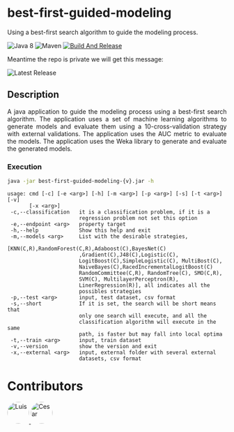 # best-first-guided-modeling

Using a best-first search algorithm to guide the modeling process.

![Java 8](https://img.shields.io/badge/Java-8-blue.svg)
![Maven](https://img.shields.io/badge/Maven-3.8.8-blue.svg)
[![Build And Release](https://github.com/cicese-biocom/best-first-guided-modeling/actions/workflows/maven_release.yml/badge.svg)](https://github.com/cicese-biocom/best-first-guided-modeling/actions/workflows/maven_release.yml)

Meantime the repo is private we will get this message:

![Latest Release](https://img.shields.io/github/v/release/cicese-biocom/best-first-guided-modeling?label=latest&style=flat-square)





## Description
<div style="text-align: justify;">
A java application to guide the modeling process using a best-first search algorithm. The application uses a set of machine learning algorithms to generate models and evaluate them using a 10-cross-validation strategy with external validations. The application uses the AUC metric to evaluate the models. The application uses the Weka library to generate and evaluate the generated models.
</div>

### Execution

```bash
java -jar best-first-guided-modeling-{v}.jar -h
```
```
usage: cmd [-c] [-e <arg>] [-h] [-m <arg>] [-p <arg>] [-s] [-t <arg>] [-v]
       [-x <arg>]
 -c,--classification   it is a classification problem, if it is a
                       regression problem not set this option
 -e,--endpoint <arg>   property target
 -h,--help             Show this help and exit
 -m,--models <arg>     List with the desirable strategies,
                       [KNN(C,R),RandomForest(C,R),Adaboost(C),BayesNet(C)
                       ,Gradient(C),J48(C),Logistic(C),
                       LogitBoost(C),SimpleLogistic(C), MultiBost(C),
                       NaiveBayes(C),RacedIncrementalLogitBoost(C)
                       RandomCommittee(C,R), RandomTree(C), SMO(C,R),
                       SVM(C), MultilayerPerceptron(R),
                       LinerRegression(R)], all indicates all the
                       possibles strategies
 -p,--test <arg>       input, test dataset, csv format
 -s,--short            If it is set, the search will be short means that
                       only one search will execute, and all the
                       classification algorithm will execute in the same
                       path, is faster but may fall into local optima
 -t,--train <arg>      input, train dataset
 -v,--version          show the version and exit
 -x,--external <arg>   input, external folder with several external
                       datasets, csv format
```

# Contributors
<a href="https://github.com/lgarciaag89">
    <img src="https://github.com/lgarciaag89.png" width="50" style="border-radius: 50%;" alt="Luis" />
</a>
<a href="https://github.com/cicese-biocom">
    <img src="https://github.com/cicese-biocom.png" width="50" style="border-radius: 50%;" alt="Cesar" />
</a>

